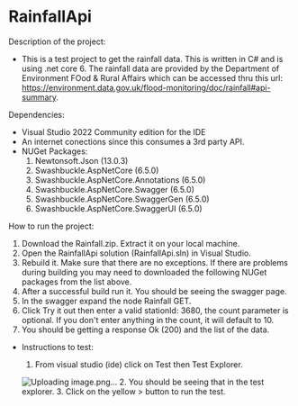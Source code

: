 # RainfallApi
Description of the project:
- This is a test project to get the rainfall data. This is written in C# and is using .net core 6. The rainfall data are provided by the Department of Environment FOod & Rural Affairs which can be accessed thru this url: https://environment.data.gov.uk/flood-monitoring/doc/rainfall#api-summary. 

Dependencies:
- Visual Studio 2022 Community edition for the IDE
- An internet conections since this consumes a 3rd party API.
- NUGet Packages:
   1. Newtonsoft.Json (13.0.3)
   2. Swashbuckle.AspNetCore (6.5.0)
   3. Swashbuckle.AspNetCore.Annotations (6.5.0)
   4. Swashbuckle.AspNetCore.Swagger (6.5.0)
   5. Swashbuckle.AspNetCore.SwaggerGen (6.5.0)
   6.  Swashbuckle.AspNetCore.SwaggerUI (6.5.0)

How to run the project:
  1. Download the Rainfall.zip. Extract it on your local machine.
  2. Open the RainfallApi solution (RainfallApi.sln) in Visual Studio.
  3. Rebuild it. Make sure that there are no exceptions. If there are problems during building you may need to downloaded the following NUGet packages from the list above.
  4. After a successful build run it. You should be seeing the swagger page.
  5. In the swagger expand the node Rainfall GET.
  6. Click Try it out then enter a valid stationId: 3680, the count parameter is optional. If you don't enter anything in the count, it will default to 10.
  7. You should be getting a response Ok (200) and the list of the data.
     
- Instructions to test:
  1. From visual studio (ide) click on Test then Test Explorer.

  ![Uploading image.png…]()
  2. You should be seeing that in the test explorer.
  3. Click on the yellow > button to run the test.
  
  
